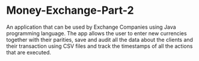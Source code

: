 # Money-Exchange-Part-2
An application that can be used by Exchange Companies using Java programming language. The app allows the user to enter new currencies together with their parities, save and audit all the data about the clients and their transaction using CSV files and track the timestamps of all the actions that are executed.
